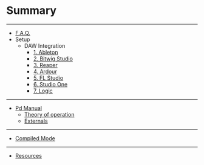 # Summary

***

* [F.A.Q.](FAQ.md)
* Setup
  * DAW Integration
    * [1. Ableton](Setup_Ableton.md)
    * [2. Bitwig Studio](Setup_Bitwig.md)
    * [3. Reaper](Setup_Reaper.md)
    * [4. Ardour](Setup_Ardour.md)
    * [5. FL Studio](Setup_FL.md)
    * [6. Studio One](Setup_One.md)
    * [7. Logic](Setup_Logic.md)

***

* [Pd Manual](PdM.md)
  * [Theory of operation](PdM_TheoryOfOperation.md)
  * [Externals](PdM_Externals.md)

***

* [Compiled Mode](Compiled_Mode.md)

***

* [Resources](Resources.md)
